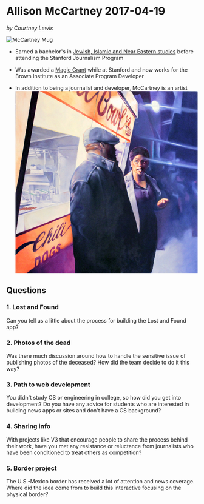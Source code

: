 # Allison McCartney 2017-04-19

*by Courtney Lewis*

![McCartney Mug](http://brown.columbia.edu/uploads/800008/1445451916120/allison-mccartney-223x300[1]-114-53x45x104x121_gray.jpg)

- Earned a bachelor's in [Jewish, Islamic and Near Eastern studies](http://jinelc.wustl.edu/) before attending the Stanford Journalism Program

- Was awarded a [Magic Grant](http://brown.columbia.edu/propose) while at Stanford and now works for the Brown Institute as an Associate Program Developer

- In addition to being a journalist and developer, McCartney is an artist ![DC Paining](https://github.com/courtlew/compjour-2017/blob/master/homework/McCartpainting.jpg)


## Questions

### 1. Lost and Found

Can you tell us a little about the process for building the Lost and Found app?

### 2. Photos of the dead
Was there much discussion around how to handle the sensitive issue of publishing photos of the deceased? How did the team decide to do it this way?

### 3. Path to web development
You didn't study CS or engineering in college, so how did you get into development? Do you have any advice for students who are interested in building news apps or sites and don't have a CS background?

### 4. Sharing info
With projects like V3 that encourage people to share the process behind their work, have you met any resistance  or reluctance from journalists who have been conditioned to treat others as competition?

### 5. Border project
The U.S.-Mexico border has received a lot of attention and news coverage. Where did the idea come from to build this interactive focusing on the physical border?
